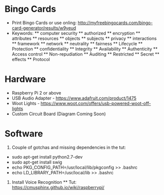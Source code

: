 # Bingo Cards
* Print Bingo Cards or use onling: http://myfreebingocards.com/bingo-card-generator/results/w9yeud
* Keywords:
** computer security
** authorized
** encryption
** attributes
** resources
** objects
** subjects
** privacy
** interactions
** framework
** network
** neutrality
** fairness
** Lifecycle
** Protection
** confidentiality
** Integrity
** Availability
** Authenticity
** Access control
** Non-repudiation
** Auditing
** Restricted
** Secret
** effects
** Protocol

# Hardware
* Raspberry Pi 2 or above
* USB Audio Adapter - https://www.adafruit.com/product/1475
* Woot Lights - https://www.woot.com/offers/usb-powered-woot-off-lights
* Custom Circuit Board (Diagram Coming Soon)

# Software
1. Couple of gotchas and missing dependencies in the tut:
* sudo apt-get install python2.7-dev
* sudo apt-get install swig
* echo PKG_CONFIG_PATH=/usr/local/lib/pkgconfig >> .bashrc 
* echo LD_LIBRARY_PATH=/usr/local/lib >> .bashrc
1. Install Voice Recognition
** Tut: https://cmusphinx.github.io/wiki/raspberrypi/

